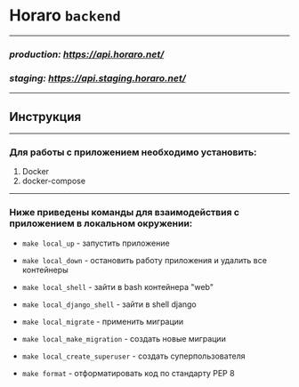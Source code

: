 # Horaro `backend`
___
### _production: https://api.horaro.net/_
### _staging: https://api.staging.horaro.net/_
___

## Инструкция
___

### Для работы с приложением необходимо установить:
1.  Docker
2.  docker-compose
___

### Ниже приведeны команды для взаимодействия с приложением в локальном окружении:

- `make local_up` - запустить приложение 


- `make local_down` - остановить работу приложения и удалить все контейнеры


- `make local_shell` - зайти в bash контейнера "web"


- `make local_django_shell` - зайти в shell django


- `make local_migrate` - применить миграции


- `make local_make_migration` - создать новые миграции


- `make local_create_superuser` - создать суперпользователя


- `make format` - отформатировать код по стандарту PEP 8






